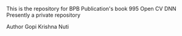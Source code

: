 This is the repository for BPB Publication's book 995 Open CV DNN
Presently a private repository

Author Gopi Krishna Nuti

